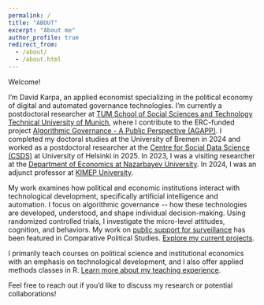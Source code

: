 ```yaml
---
permalink: /
title: "ABOUT"
excerpt: "About me"
author_profile: true
redirect_from: 
  - /about/
  - /about.html
---
```

Welcome! 

I’m David Karpa, an applied economist specializing in the political economy of digital and automated governance technologies. 
I’m currently a postdoctoral researcher at <a href="https://www.sot.tum.de/en/sot/home/">TUM School of Social Sciences and Technology Technical University of Munich</a>, where I contribute to the ERC-funded project <a href="https://www.helsinki.fi/en/projects/algorithmic-governance">Algorithmic Governance - A Public Perspective (AGAPP)</a>. 
I completed my doctoral studies at the University of Bremen in 2024 and worked as a postdoctoral researcher at the <a href="https://www.helsinki.fi/en/networks/centre-social-data-science">Centre for Social Data Science (CSDS)</a> at University of Helsinki in 2025. 
In 2023, I was a visiting researcher at the <a href="https://ssh.nu.edu.kz/economics_about">Department of Economics at Nazarbayev University</a>. 
In 2024, I was an adjunct professor at <a href="https://www.kimep.kz/college-of-social-sciences/kz/">KIMEP University</a>.

My work examines how political and economic institutions interact with technological development, specifically artificial intelligence and automation. 
I focus on algorithmic governance -- how these technologies are developed, understood, and shape individual decision-making. 
Using randomized controlled trials, I investigate the micro-level attitudes, cognition, and behaviors.
My work on <a href="https://journals.sagepub.com/doi/10.1177/00104140241290208">public support for surveillance</a> has been featured in Comparative Political Studies.
<a href="https://dkarpa.github.io/projects/">Explore my current projects</a>.

I primarily teach courses on political science and institutional economics with an emphasis on technological development, and I also offer applied methods classes in R.
<a href="https://dkarpa.github.io/teaching/">Learn more about my teaching experience</a>.

Feel free to reach out if you’d like to discuss my research or potential collaborations!




